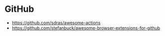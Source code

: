 # GitHub

- <https://github.com/sdras/awesome-actions>
- <https://github.com/stefanbuck/awesome-browser-extensions-for-github>
